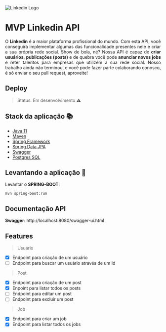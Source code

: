 <img src="https://blog.cloudrail.com/wp-content/uploads/2016/03/LinkedIn.png" alt="Linkedin Logo">

# MVP Linkedin API
<p align="justify">O <b>Linkedin</b> é a maior plataforma profissional do mundo. Com esta API, você conseguirá implementar algumas das funcionalidade presentes nele e criar a sua própria rede social. Show de bola, né? Nossa API é capaz de <b>criar usuários</b>, <b>publicações (posts)</b> e de quebra você pode <b>anunciar novos jobs</b> e reter talentos para empresas que utilizem a sua rede social. Nosso trabalho ainda não terminou, e você pode fazer parte colaborando conosco, é só enviar o seu pull request, aproveite!</p>

## Deploy
> Status: Em desenvolvimento :warning:

## Stack da aplicação :books:
- [Java 11](https://codesandbox.io/)
- [Maven](https://maven.apache.org/)
- [Spring Framework](https://spring.io/projects/spring-framework)
- [Spring Data JPA](https://spring.io/projects/spring-data-jpa)
- [Swagger](https://swagger.io/)
- [Postgres SQL](https://www.postgresql.org/)

## Levantando a aplicação :rocket:

Levantar o **SPRING-BOOT**:
```
mvn spring-boot:run
```

## Documentação API

**Swagger**: http://localhost:8080/swagger-ui.html


## Features
> Usuário
- [x] Endpoint para criação de um usuário
- [ ] Endpoint para buscar um usuário através de um Id
> Post
- [x] Endpoint para criação de um post
- [x] Enpoint para listar todos os posts
- [ ] Endpoint para editar um post
- [ ] Endpoint para excluir um post
> Job
- [x] Endpoint para criar um job
- [x] Endpoint para listar todos os jobs
